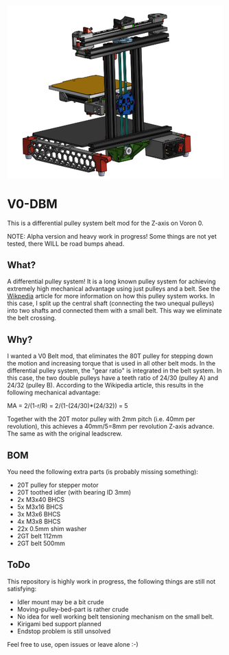 ![alt text](Images/V0-DBM.png)

# V0-DBM
This is a differential pulley system belt mod for the Z-axis on Voron 0. 

NOTE: Alpha version and heavy work in progress! Some things are not yet tested, there WILL be road bumps ahead.

## What?
A differential pulley system! It is a long known pulley system for achieving extremely high mechanical advantage using just pulleys and a belt.
See the [Wikpedia](https://en.wikipedia.org/wiki/Differential_pulley) article for more information on how this pulley system works. In this case, I split up the central shaft (connecting the two unequal pulleys) into two shafts and connected them with a small belt. This way we eliminate the belt crossing.

## Why?
I wanted a V0 Belt mod, that eliminates the 80T pulley for stepping down the motion and increasing torque that is used in all other belt mods. In the differential pulley system, the "gear ratio" is integrated in the belt system. In this case, the two double pulleys have a teeth ratio of 24/30 (pulley A) and 24/32 (pulley B). According to the Wikipedia article, this results in the following mechanical advantage:

MA = 2/(1-r/R) = 2/(1-(24/30)*(24/32)) = 5

Together with the 20T motor pulley with 2mm pitch (i.e. 40mm per revolution), this achieves a 40mm/5=8mm per revolution Z-axis advance. The same as with the original leadscrew.

## BOM
You need the following extra parts (is probably missing something):
- 20T pulley for stepper motor
- 20T toothed idler (with bearing ID 3mm)
- 2x M3x40 BHCS
- 5x M3x16 BHCS
- 3x M3x6 BHCS
- 4x M3x8 BHCS
- 22x 0.5mm shim washer
- 2GT belt 112mm
- 2GT belt 500mm

## ToDo
This repository is highly work in progress, the following things are still not satisfying:
- Idler mount may be a bit crude
- Moving-pulley-bed-part is rather crude
- No idea for well working belt tensioning mechanism on the small belt.
- Kirigami bed support planned
- Endstop problem is still unsolved


Feel free to use, open issues or leave alone :-)
